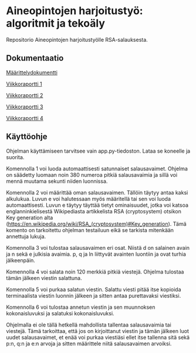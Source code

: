 # Aineopintojen harjoitustyö: algoritmit ja tekoäly

Repositorio Aineopintojen harjoitustyölle RSA-salauksesta.

## Dokumentaatio

[Määrittelydokumentti](./dokumentaatio/maarittelydokumentti.md)

[Viikkoraportti 1](./dokumentaatio/viikkoraportit/viikkoraportti_1.md)

[Viikkoraportti 2](./dokumentaatio/viikkoraportit/viikkoraportti_2.md)

[Viikkoraportti 3](./dokumentaatio/viikkoraportit/viikkoraportti_3.md)

[Viikkoraportti 4](./dokumentaatio/viikkoraportit/viikkoraportti_4.md)

## Käyttöohje

Ohjelman käyttämiseen tarvitsee vain app.py-tiedoston. Lataa se koneelle ja suorita. 

Komennolla 1 voi luoda automaattisesti satunnaiset salausavaimet. Ohjelma on säädetty luomaan noin 380 numeroa pitkiä salausavaimia ja sillä voi mennä muutama sekunti niiden luonnissa.

Komennolla 2 voi määrittää oman salausavaimen. Tällöin täytyy antaa kaksi alkulukua. Luvun e voi halutessaan myös määritellä tai sen voi luoda automaattisesti. Luvun e täytyy täyttää tietyt ominaisuudet, jotka voi katsoa englanninkielisestä Wikipediasta artikkelista RSA (cryptosystem) otsikon Key generation alta (https://en.wikipedia.org/wiki/RSA_(cryptosystem)#Key_generation). Tämä komento on tarkoitettu ohjelman testailuun eikä se tarkista mitenkään annettuja lukuja.

Komennolla 3 voi tulostaa salausavaimen eri osat. Niistä d on salainen avain ja n sekä e julkisia avaimia. p, q ja ln liittyvät avainten luontiin ja ovat turhia jälkeenpäin.

Komennolla 4 voi salata noin 120 merkkiä pitkiä viestejä. Ohjelma tulostaa tämän jälkeen viestin salattuna.

Komennolla 5 voi purkaa salatun viestin. Salattu viesti pitää itse kopioida terminaalista viestin luonnin jälkeen ja sitten antaa purettavaksi viestiksi.

Komennolla 6 voi tulostaa annetun viestin ja sen muunnoksen kokonaisluvuksi ja salatuksi kokonaisluvuksi.

Ohjelmalla ei ole tällä hetkellä mahdollista tallentaa salausavaimia tai viestejä. Tämä tarkoittaa, että jos on kirjoittanut viestin ja tämän jälkeen luot uudet salausavaimet, et enää voi purkaa viestiäsi ellet itse tallenna sitä sekä p:n, q:n ja e:n arvoja ja sitten määrittele niitä salausavaimen arvoiksi.
